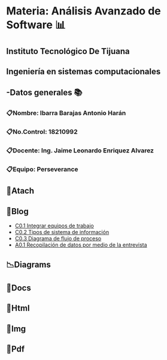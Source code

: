 # Materia: Análisis Avanzado de Software :bar_chart:

## Instituto Tecnológico De Tijuana
## Ingeniería en sistemas computacionales


## -Datos generales :books:
### :clipboard:Nombre: Ibarra Barajas Antonio Harán
### :clipboard:No.Control: 18210992
### :clipboard:Docente: Ing. Jaime Leonardo Enriquez Alvarez 
### :clipboard:Equipo: Perseverance



## :memo:Atach
## :memo:Blog
- [C0.1 Integrar equipos de trabajo](https://github.com/AntonioIB9/AnalisisAvanzadoDeSoftware_AntonioIbarra/blob/main/C0.1_IntegrarEquiposdeTrabajo_AntonioHar%C3%A1nIbarraBarajas.pdf)
- [C0.2 Tipos de sistema de información](https://github.com/AntonioIB9/AnalisisAvanzadoDeSoftware_AntonioIbarra/blob/main/C0.2_Tipo_de_Sistema_Desarrollar_AntonioHaranIbarraBarajas.pdf)
- [C0.3 Diagrama de flujo de proceso](https://github.com/AntonioIB9/AnalisisAvanzadoDeSoftware_AntonioIbarra/blob/main/C0.3_DiagramadeFlujo_Proceso_AntonioHaranIbarraBarajas.pdf) 
- [A0.1 Recopilación de datos por medio de la entrevista](https://github.com/AntonioIB9/AnalisisAvanzadoDeSoftware_AntonioIbarra/blob/main/A0.1_Interview_Compilation_AntonioHaranIbarraBarajas.pdf)
## :chart_with_downwards_trend:Diagrams
## :page_facing_up:Docs
## :page_with_curl:Html
## :sunrise:Img
## :book:Pdf

